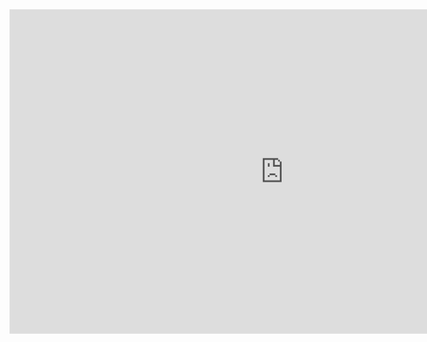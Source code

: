 
<div style="width:960px;height:569px">
<iframe src="https://www.youtube.com/embed/akwlLIuUUTs?&autoplay=1" frameborder="0" frameborder="0" width="960" height="569" allowfullscreen="true" mozallowfullscreen="true" webkitallowfullscreen="true"></iframe>
</div>
